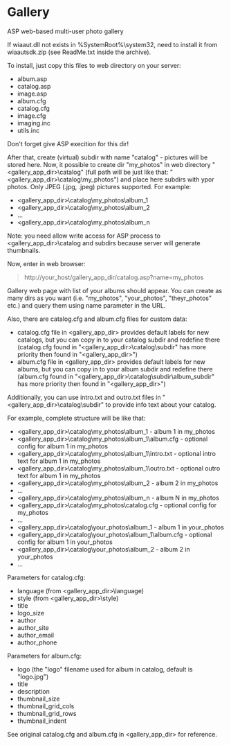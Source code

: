 # Gallery
ASP web-based multi-user photo gallery

If wiaaut.dll not exists in %SystemRoot%\system32, need to install it from wiaautsdk.zip (see ReadMe.txt inside the archive).

To install, just copy this files to web directory on your server:
- album.asp
- catalog.asp
- image.asp
- album.cfg
- catalog.cfg
- image.cfg
- imaging.inc
- utils.inc

Don't forget give ASP execition for this dir!

After that, create (virtual) subdir with name "catalog" - pictures will be stored here. Now, it possible to create dir "my_photos" in web directory "<gallery_app_dir>\catalog" (full path will be just like that: "<gallery_app_dir>\catalog\my_photos") and place here subdirs with ypor photos. Only JPEG (.jpg, .jpeg) pictures supported. For example:
 - <gallery_app_dir>\catalog\my_photos\album_1
 - <gallery_app_dir>\catalog\my_photos\album_2
 - ...
 - <gallery_app_dir>\catalog\my_photos\album_n

Note: you need allow write access for ASP process to <gallery_app_dir>\catalog and subdirs because server will generate thumbnails.

Now, enter in web browser:
> http://your_host/gallery_app_dir/catalog.asp?name=my_photos 

Gallery web page with list of your albums should appear. You can create as many dirs as you want (i.e. "my_photos", "your_photos", "theyr_photos" etc.) and query them using name parameter in the URL.
  
Also, there are catalog.cfg and album.cfg files for custom data:
- catalog.cfg file in <gallery_app_dir> provides default labels for new catalogs, but you can copy in to your catalog subdir and redefine there (catalog.cfg found in "<gallery_app_dir>\catalog\subdir" has more priority then found in "<gallery_app_dir>")
- album.cfg file in <gallery_app_dir> provides default labels for new albums, but you can copy in to your album subdir and redefine there (album.cfg found in "<gallery_app_dir>\catalog\subdir\album_subdir" has more priority then found in "<gallery_app_dir>")
 
Additionally, you can use intro.txt and outro.txt files in "<gallery_app_dir>\catalog\subdir" to provide info text about your catalog.
  
For example, complete structure will be like that:
 - <gallery_app_dir>\catalog\my_photos\album_1 - album 1 in my_photos
 - <gallery_app_dir>\catalog\my_photos\album_1\album.cfg - optional config for album 1 in my_photos
 - <gallery_app_dir>\catalog\my_photos\album_1\intro.txt - optional intro text for album 1 in my_photos
 - <gallery_app_dir>\catalog\my_photos\album_1\outro.txt - optional outro text for album 1 in my_photos
 - <gallery_app_dir>\catalog\my_photos\album_2 - album 2 in my_photos
 - ...
 - <gallery_app_dir>\catalog\my_photos\album_n - album N in my_photos
 - <gallery_app_dir>\catalog\my_photos\catalog.cfg - optional config for my_photos
 - ...
 - <gallery_app_dir>\catalog\your_photos\album_1 - album 1 in your_photos
 - <gallery_app_dir>\catalog\your_photos\album_1\album.cfg - optional config for album 1 in your_photos
 - <gallery_app_dir>\catalog\your_photos\album_2 - album 2 in your_photos
 - ...
  
Parameters for catalog.cfg:
- language (from <gallery_app_dir>\language)
- style (from <gallery_app_dir>\style)
- title
- logo_size
- author
- author_site
- author_email
- author_phone

Parameters for album.cfg:
- logo (the "logo" filename used for album in catalog, default is "logo.jpg")
- title
- description
- thumbnail_size
- thumbnail_grid_cols
- thumbnail_grid_rows
- thumbnail_indent

See original catalog.cfg and album.cfg in <gallery_app_dir> for reference.
